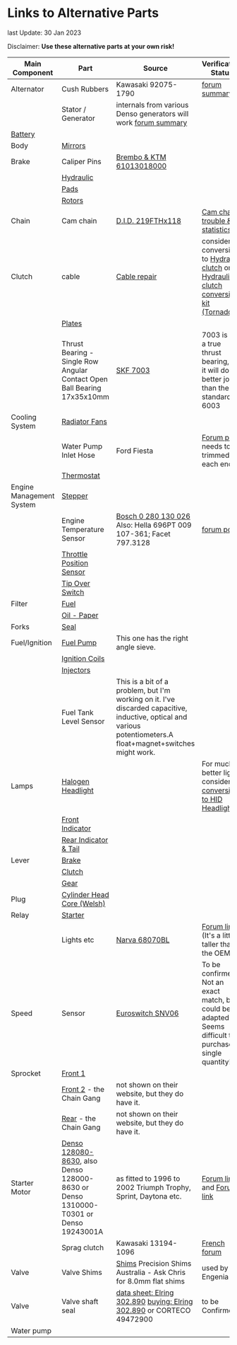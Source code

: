 # Links to Alternative Parts

last Update: 30 Jan 2023

Disclaimer: **Use these alternative parts at your own risk!**

| Main  Component | Part | Source  | Verification  Status |
| --- | --- | --- | --- |
| Alternator | Cush Rubbers| Kawasaki 92075-1790 |[forum summary](http://www.engenia.com.au/09_Electrical/08_Alternator/Alternator.html) |
|     |Stator / Generator | internals from various Denso generators will work   [forum summary](http://www.engenia.com.au/09_Electrical/08_Alternator/Alternator.html) |
| [Battery](http://www.engenia.com.au/09_Electrical/04_Battery/Battery.html) |
| Body | [Mirrors](http://www.engenia.com.au/04_Body/04_Mirrors/Mirrors.html#AltMirrors) |
| Brake | Caliper Pins | [Brembo & KTM 61013018000](https://duckduckgo.com/?q=%2BBrembo+%2B61013018000) |
|     | [Hydraulic](https://maniac-parts.de/en/benelli/zubehoer) |
|     | [Pads](http://www.engenia.com.au/03_Maintenance/21_BrakePads/BrakePads.html) |
|     | [Rotors](http://www.engenia.com.au/07_Frame/03_Brakes/Rotors.html) |
| Chain | Cam chain|[D.I.D. 219FTHx118](https://duckduckgo.com/?q=DID+%2B219FTHx118)|[Cam chain trouble & statistics](http://www.engenia.com.au/05_Engine/01_Camshaft/04_Tensioner/TensionerStats.html) |
| Clutch | cable| [Cable repair](http://www.engenia.com.au/05_Engine/08_Clutch/ClutchCableInner.html) | consider conversion to [Hydraulic clutch](http://www.engenia.com.au/05_Engine/08_Clutch/HydraulicConversion.html) or [Hydraulic clutch conversion kit (Tornado)](https://maniac-parts.de/en/sonstiges/7347-hydraulischer-kupplungs-kit-tornado.html)|
|     | [Plates](http://engenia.com.au/01_General/05_AltParts/ClutchPlates.html) |
|     | Thrust Bearing - Single Row Angular Contact Open Ball Bearing 17x35x10mm |[SKF 7003](https://www.skf.com/au/products/super-precision-bearings/angular-contact-ball-bearings/productid-7003%20ACD%2FP4AH)  | 7003 is not a true thrust bearing, but it will do a better job than the standard 6003 | Alternatively, a [SKF 30202](https://www.skf.com/au/products/rolling-bearings/roller-bearings/tapered-roller-bearings/single-row-tapered-roller-bearings/productid-30202) is a tapered roller bearing that would fit, but requires a mod to the adjuster, as it has only a 15 mm ID, 2 mm smaller than the 6003 / 7003 bearings. It would probably last the life of the engine though. |
| Cooling System | [Radiator Fans](http://www.engenia.com.au/06_Cooling/01_Radiator/RadFans.html) |
|     | Water Pump Inlet Hose |Ford Fiesta  | [Forum post](http://www.benelliforum.com/forum/tornado-tre/17671-tornado-minor-mods-progress-re-assembly.html#post167819) needs to be trimmed at each end |
|     | [Thermostat](http://www.engenia.com.au/06_Cooling/03_Thermostat/AltThermostat.html) |
| Engine Management System | [Stepper](http://www.engenia.com.au/08_FuelIgnition/01_EMS_Sensors/Stepper.html) |
|     | Engine Temperature Sensor | [Bosch 0 280 130 026](https://www.bosch-motorsport-shop.com.au/temperature-sensor-130-deg-c)  Also: Hella 696PT 009 107-361; Facet 797.3128  | [forum post](http://www.benelliforum.com/forum/benelli-technical/17793-temperatur-sensor-alternative.html#post168702) |
|     | [Throttle Position Sensor](http://www.engenia.com.au/08_FuelIgnition/01_EMS_Sensors/ThrottlePosition.html) |
|     | [Tip Over Switch](http://www.engenia.com.au/08_FuelIgnition/01_EMS_Sensors/TipOverSwitch.html) |
| Filter | [Fuel](http://www.engenia.com.au/08_FuelIgnition/05_FuelFilter/FuelFilter.html) |
|     | [Oil - Paper](http://www.engenia.com.au/03_Maintenance/12_OilAndFilter/RycoFilter.html) |
| Forks | [Seal](http://www.engenia.com.au/07_Frame/04_Suspension/01_Forks/Forks.html) |
| Fuel/Ignition | [Fuel Pump](http://www.aliexpress.com/item/New-Intank-EFI-Fuel-Pump-for-Benelli-Tornado-Naked-Tre-1130-Sport-Evo-2004-2008/1935011577.html?shortkey=E322U3iy&addresstype=600) | This one has the right angle sieve. |
|     | [Ignition Coils](http://www.engenia.com.au/08_FuelIgnition/02_IgnitionAndInjection/AlternativeCoils.html#alternative_coils) |
|     | [Injectors](http://www.engenia.com.au/08_FuelIgnition/02_IgnitionAndInjection/AlternativeInjectors.html) |
|     | Fuel Tank Level Sensor | This is a bit of a problem, but I'm working on it.  I've discarded capacitive, inductive, optical and various potentiometers.A float+magnet+switches might work. |
|Lamps| [Halogen Headlight](http://www.engenia.com.au/03_Maintenance/37_FrontLights/FrontLamps.html) | | For much better light consider [conversion to HID Headlight](http://www.engenia.com.au/09_Electrical/17_FrontLights/HID.html) |
|     | [Front Indicator](http://www.engenia.com.au/03_Maintenance/37_FrontLights/FrontLamps.html#front_indicator) |
|     | [Rear Indicator & Tail](http://www.engenia.com.au/03_Maintenance/39_RearLights/RearLamps.html) |
| Lever | [Brake](http://www.engenia.com.au/03_Maintenance/05_Levers/Levers.html) |
|     | [Clutch](http://www.engenia.com.au/03_Maintenance/05_Levers/Levers.html) |
|     | [Gear](http://www.engenia.com.au/03_Maintenance/05_Levers/Levers.html) |
| Plug | [Cylinder Head Core (Welsh)](http://www.engenia.com.au/06_Cooling/CorePlugs.html) |
| Relay | [Starter](http://www.engenia.com.au/09_Electrical/07_StarterMotor/StarterRelay.html) |
|     | Lights etc | [Narva 68070BL](https://www.narva.com.au/products/68070bl/12v-20a-10a-change-over-5-pin-relay-with-resistor--blister-pack-of-1-) | [Forum link:](http://www.benelliforum.com/forum/trek/12314-no-head-light-low-beam-2.html#post117588) (It's a little taller than the OEM) |
| Speed | Sensor | [Euroswitch SNV06](http://www.euroswitch.it/ita/prodotti/sensori_di_velocita/sensori_di_velocita) | To be confirmed!  Not an exact match, but could be adapted. Seems difficult to purchase in single quantity!|
| Sprocket | [Front 1](http://www.engenia.com.au/07_Frame/12_FinalDrive/FrontSprocket.html) |
|     | [Front 2](http://www.chaingangchainsandsprockets.com.au) \- the Chain Gang | not shown on their website, but they do have it. |
|     | [Rear](http://www.chaingangchainsandsprockets.com.au) \- the Chain Gang | not shown on their website, but they do have it. |
| Starter Motor | [Denso 128080-8630](https://duckduckgo.com/?q=%2BDenso+%2B128080-8630), also Denso 128000-8630 or Denso 1310000-T0301 or Denso 19243001A |  as fitted to 1996 to 2002 Triumph Trophy, Sprint, Daytona etc. | [Forum link](http://www.benelliforum.com/forum/general-benelli-discussion/12768-tnt-1130-problem.html#post122082) and [Forum link](https://www.benelliforum.com/forum/tnt/29281-tnt899_new-starter.html#post244651) |
|| Sprag clutch | Kawasaki 13194-1096 | [French forum](https://www.benelliforumfrance.com/t6179-roue-libre-pour-tri-899-et-1130#105248) |
| Valve | Valve Shims | [Shims](http://www.precisionshims.com.au)  Precision Shims Australia \- Ask Chris for 8.0mm flat shims | used by Engenia |
| Valve | Valve shaft seal|[data sheet: Elring 302.890](https://web.tecalliance.net/elring/en/parts/10/302.890/detail?targetCountry=GB&articleCountry=GB)  [buying: Elring 302.890](https://duckduckgo.com/?q=%2BElring+%2B"302.890")  or CORTECO 49472900 | to be Confirmed!! |
|Water pump|||| consider replacement with [electric water pump upgrade kit](https://maniac-parts.de/en/sonstiges/8483-elektrischer-wasserpumpen-kit.html)
